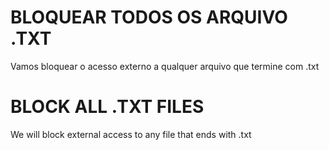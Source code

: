 # BLOQUEAR TODOS OS ARQUIVO .TXT #

Vamos bloquear o acesso externo a qualquer arquivo que termine com .txt

# BLOCK ALL .TXT FILES #

We will block external access to any file that ends with .txt
